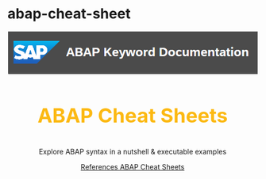 # abap-cheat-sheet

<div align="center">
  <a href="https://help.sap.com/doc/abapdocu_latest_index_htm/latest/en-US/index.htm?file=abenabap.htm">
    <img src="./img/abap doc.png" alt="ABAP Keyword Documentation" >
  </a>
  <h3 align="center" style="font-size: 40px; color: #FCB913;">ABAP Cheat Sheets</h3>
  <p align="center">
    Explore ABAP syntax in a nutshell & executable examples
  </p>
  <a href="https://github.com/SAP-samples/abap-cheat-sheets/blob/main/07_String_Processing.md" target="_blank">References ABAP Cheat Sheets</a>
</div>
